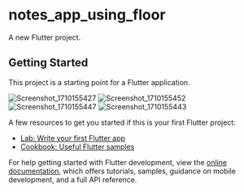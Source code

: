 # notes_app_using_floor

A new Flutter project.

## Getting Started

This project is a starting point for a Flutter application.



![Screenshot_1710155427](https://github.com/muteealjabri9/notes_app_using_floor/assets/55639805/31c2d7f2-8e52-4906-952a-c10a92f0d70d)
![Screenshot_1710155452](https://github.com/muteealjabri9/notes_app_using_floor/assets/55639805/7b91fc83-a5d4-40b0-8b24-47445907da05)
![Screenshot_1710155447](https://github.com/muteealjabri9/notes_app_using_floor/assets/55639805/15378ff1-9133-4d58-9ec5-9db14f1b6dce)
![Screenshot_1710155443](https://github.com/muteealjabri9/notes_app_using_floor/assets/55639805/7e1d7ad2-80e5-4225-8145-90cfffb52c7b)


A few resources to get you started if this is your first Flutter project:

- [Lab: Write your first Flutter app](https://docs.flutter.dev/get-started/codelab)
- [Cookbook: Useful Flutter samples](https://docs.flutter.dev/cookbook)

For help getting started with Flutter development, view the
[online documentation](https://docs.flutter.dev/), which offers tutorials,
samples, guidance on mobile development, and a full API reference.

